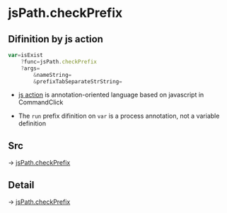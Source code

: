 # jsPath.checkPrefix

## Difinition by js action

```js.js
var=isExist
	?func=jsPath.checkPrefix
	?args=
		&nameString=
		&prefixTabSeparateStrString=
```

- [js action](#) is annotation-oriented language based on javascript in CommandClick

- The `run` prefix difinition on `var` is a process annotation, not a variable definition

## Src

-> [jsPath.checkPrefix](https://github.com/puutaro/CommandClick/blob/master/app/src/main/java/com/puutaro/commandclick/fragment_lib/terminal_fragment/js_interface/JsPath.kt#L50)

## Detail

-> [jsPath.checkPrefix](https://github.com/puutaro/CommandClick/blob/master/md/developer/js_interface/details/JsPath/checkPrefix.md)
